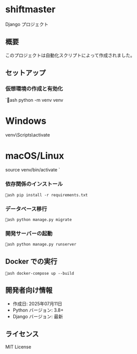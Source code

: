 # shiftmaster

Django プロジェクト

## 概要
このプロジェクトは自動化スクリプトによって作成されました。

## セットアップ

### 仮想環境の作成と有効化
`ash
python -m venv venv
# Windows
venv\Scripts\activate
# macOS/Linux
source venv/bin/activate
`

### 依存関係のインストール
`ash
pip install -r requirements.txt
`

### データベース移行
`ash
python manage.py migrate
`

### 開発サーバーの起動
`ash
python manage.py runserver
`

## Docker での実行
`ash
docker-compose up --build
`

## 開発者向け情報
- 作成日: 2025年07月11日
- Python バージョン: 3.8+
- Django バージョン: 最新

## ライセンス
MIT License
